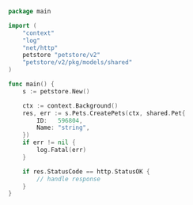<!-- Start SDK Example Usage [usage] -->
```go
package main

import (
	"context"
	"log"
	"net/http"
	petstore "petstore/v2"
	"petstore/v2/pkg/models/shared"
)

func main() {
	s := petstore.New()

	ctx := context.Background()
	res, err := s.Pets.CreatePets(ctx, shared.Pet{
		ID:   596804,
		Name: "string",
	})
	if err != nil {
		log.Fatal(err)
	}

	if res.StatusCode == http.StatusOK {
		// handle response
	}
}

```
<!-- End SDK Example Usage [usage] -->